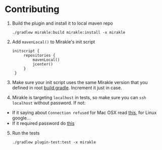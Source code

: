 # Contributing

1. Build the plugin and install it to local maven repo
    
    `./gradlew mirakle:build mirakle:install -x mirakle`
2. Add `mavenLocal()` to Mirakle's init script

    ```
    initscript {
         repositories {
             mavenLocal()
             jcenter()
         }
     }
     ```
3. Make sure your init script uses the same Mirakle version that you defined in root [build.gradle](https://github.com/Instamotor-Labs/mirakle/blob/development/build.gradle#L2). Increment it just in case.
4. Mirakle is targeting `localhost` in tests, so make sure you can `ssh localhost` without password. If not:
- If it saying about `Connection refused` for Mac OSX read [this](https://stackoverflow.com/a/22255174), for Linux google...
- If it required password do [this](https://stackoverflow.com/a/16651742)
5. Run the tests

    `./gradlew plugin-test:test -x mirakle`

